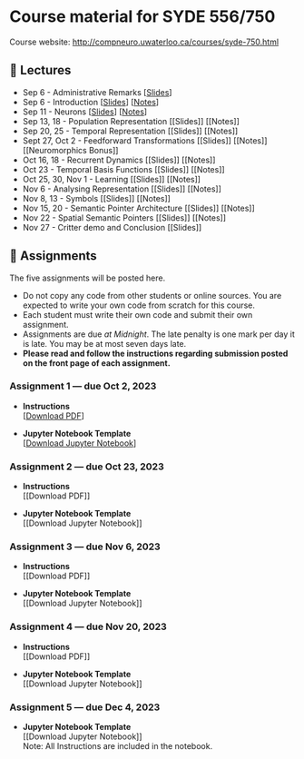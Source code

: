 # Course material for SYDE 556/750

Course website: http://compneuro.uwaterloo.ca/courses/syde-750.html

## 🎒 Lectures

- Sep 6 - Administrative Remarks [[Slides](https://github.com/celiasmith/syde556-f23/raw/master/lectures/lecture_00/syde556_lecture_00_slides_distr.pdf)]
- Sep 6 - Introduction [[Slides](https://github.com/celiasmith/syde556-f23/raw/master/lectures/lecture_01/syde556_lecture_01_slides_distr.pdf)] [[Notes](https://github.com/celiasmith/syde556-f23/raw/master/lectures/lecture_01/syde556_lecture_01_notes.pdf)]
- Sep 11 - Neurons [[Slides](https://github.com/celiasmith/syde556-f23/raw/master/lectures/lecture_02/syde556_lecture_02_slides_distr.pdf)] [[Notes](https://github.com/celiasmith/syde556-f23/raw/master/lectures/lecture_02/syde556_lecture_02_notes.pdf)]
- Sep 13, 18 - Population Representation [[Slides]<!---https://github.com/celiasmith/syde556-f23/raw/master/lectures/lecture_03/syde556_lecture_03_slides_distr.pdf-->] [[Notes]<!---https://github.com/celiasmith/syde556-f23/raw/master/lectures/lecture_03/syde556_lecture_03_notes.pdf-->]
- Sep 20, 25 - Temporal Representation [[Slides]<!---https://github.com/celiasmith/syde556-f23/raw/master/lectures/lecture_04/syde556_lecture_04_slides_distr.pdf-->] [[Notes]<!---https://github.com/celiasmith/syde556-f23/raw/master/lectures/lecture_04/syde556_lecture_04_notes.pdf-->]
- Sept 27, Oct 2 - Feedforward Transformations [[Slides]<!---https://github.com/celiasmith/syde556-f23/raw/master/lectures/lecture_05/syde556_lecture_05_slides_distr.pdf-->] [[Notes]<!---https://github.com/celiasmith/syde556-f23/raw/master/lectures/lecture_05/syde556_lecture_05_notes.pdf-->][[Neuromorphics Bonus]<!---https://github.com/celiasmith/syde556-f23/raw/master/lectures/lecture_05/neuromorphics_intro_2022.pdf-->]
- Oct 16, 18 - Recurrent Dynamics [[Slides]<!---https://github.com/celiasmith/syde556-f23/raw/master/lectures/lecture_06/syde556_lecture_06_slides_distr.pdf-->] [[Notes]<!---https://github.com/celiasmith/syde556-f23/raw/master/lectures/lecture_06/syde556_lecture_06_notes.pdf-->]
- Oct 23 - Temporal Basis Functions [[Slides]<!---https://github.com/celiasmith/syde556-f23/raw/master/lectures/lecture_07/syde556_lecture_07_slides_distr.pdf-->] [[Notes]<!---https://github.com/celiasmith/syde556-f23/raw/master/lectures/lecture_07/syde556_lecture_07_notes.pdf-->]
- Oct 25, 30, Nov 1 - Learning [[Slides]<!---https://github.com/celiasmith/syde556-f23/raw/master/lectures/lecture_08/syde556_lecture_08_slides_distr.pdf-->] [[Notes]<!---https://github.com/celiasmith/syde556-f23/raw/master/lectures/lecture_08/syde556_lecture_08_notes.pdf-->]
- Nov 6 - Analysing Representation [[Slides]<!---https://github.com/celiasmith/syde556-f23/raw/master/lectures/lecture_09/syde556_lecture_09_slides_distr.pdf-->] [[Notes]<!---https://github.com/celiasmith/syde556-f23/raw/master/lectures/lecture_09/syde556_lecture_09_notes.pdf-->]
- Nov 8, 13 - Symbols [[Slides]<!---https://github.com/celiasmith/syde556-f23/raw/master/lectures/lecture_10/syde556_lecture_10_slides_distr.pdf-->] [[Notes]<!---https://github.com/celiasmith/syde556-f23/raw/master/lectures/lecture_10/syde556_lecture_10_notes.pdf-->]
- Nov 15, 20 - Semantic Pointer Architecture [[Slides]<!---https://github.com/celiasmith/syde556-f23/raw/master/lectures/lecture_11/syde556_lecture_11_slides_distr.pdf-->] [[Notes]<!---https://github.com/celiasmith/syde556-f23/raw/master/lectures/lecture_11/syde556_lecture_11_notes.pdf-->]
- Nov 22 - Spatial Semantic Pointers [[Slides]<!---https://github.com/celiasmith/syde556-f23/raw/master/lectures/lecture_14/syde556_lecture_14_slides.pdf-->] [[Notes]<!---https://github.com/celiasmith/syde556-f23/raw/master/lectures/lecture_14/syde556_lecture_14_notes.pdf-->]
- Nov 27 - Critter demo and Conclusion [[Slides]<!---https://github.com/celiasmith/syde556-f23/raw/master/lectures/lecture_14/syde556_lecture_13_slides.pdf-->]

## 📝 Assignments

The five assignments will be posted here.

 * Do not copy any code from other students or online sources.  You are expected to write your own code from scratch for this course.
 * Each student must write their own code and submit their own assignment.
 * Assignments are due _at Midnight_.  The late penalty is one mark per day it is late. You may be at most seven days late.
 * **Please read and follow the instructions regarding submission posted on the front page of each assignment.**
 
### Assignment 1 ― due Oct 2, 2023

-   **Instructions**  
  [[Download PDF](https://github.com/celiasmith/syde556-f23/raw/master/assignments/assignment_01/syde556_assignment_01.pdf)]

-   **Jupyter Notebook Template**  
  [[Download Jupyter Notebook](https://github.com/celiasmith/syde556-f23/raw/master/assignments/assignment_01/syde556_assignment_01_template.ipynb)]


### Assignment 2 ― due Oct 23, 2023

-   **Instructions**  
  [[Download PDF]<!---https://github.com/celiasmith/syde556-f23/raw/master/assignments/assignment_02/syde556_assignment_02.pdf-->]

-   **Jupyter Notebook Template**  
  [[Download Jupyter Notebook]<!---https://github.com/celiasmith/syde556-f23/raw/master/assignments/assignment_02/syde556_assignment_02_template.ipynb-->]

### Assignment 3 ― due Nov 6, 2023

-   **Instructions**  
  [[Download PDF]<!---https://github.com/celiasmith/syde556-f23/raw/master/assignments/assignment_03/syde556_assignment_03.pdf-->]

-   **Jupyter Notebook Template**  
  [[Download Jupyter Notebook]<!---https://github.com/celiasmith/syde556-f23/raw/master/assignments/assignment_03/syde556_assignment_03_template.ipynb-->]

### Assignment 4 ― due Nov 20, 2023

-   **Instructions**  
  [[Download PDF]<!---https://github.com/celiasmith/syde556-f23/raw/master/assignments/assignment_04/syde556_assignment_04.pdf-->]

-   **Jupyter Notebook Template**  
  [[Download Jupyter Notebook]<!---https://github.com/celiasmith/syde556-f23/raw/master/assignments/assignment_04/syde556_assignment_04_template.ipynb-->]

### Assignment 5 ― due Dec 4, 2023

-   **Jupyter Notebook Template**  
  [[Download Jupyter Notebook]<!---https://github.com/celiasmith/syde556-f23/raw/master/assignments/assignment_05/syde556_assignment_05_template.ipynb-->]
  <br>Note: All Instructions are included in the notebook.
 
